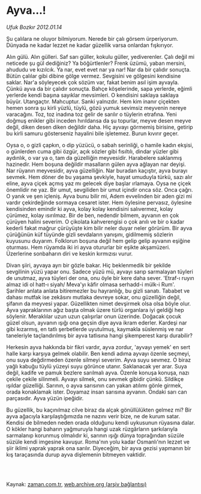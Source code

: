 # Ayva...!

*Ufuk Bozkır 2012.01.14*

<td class="columnist-detail">
<p>Şu çalılara ne oluyor bilmiyorum. Nerede bir çalı görsem ürperiyorum. Dünyada ne kadar lezzet ne kadar güzellik varsa onlardan fışkırıyor.</p>
<p>
<div id="haberMetinDiv">
<p>Alın gülü. Alın gülleri. Saf sarı güller, kokulu güller, yediverenler. Çalı değil mi neticede şu gül dediğiniz? Ya böğürtlenler? Frenk üzümü, yaban mersini, ahududu ve kızılcık. Ya nar, evet evet nar ya nar! Nar da bir çalıdır sonuçta. Bütün çalılar gibi dibine gölge vermez. Sevgisini ve gölgesini kendisine saklar. Nar'a söyleyecek çok sözüm var, fakat benim asıl işim ayvayla. Çünkü ayva da bir çalıdır sonuçta. Bahçe köşelerinde, sapa yerlerde, eğimli yerlerde kendi başına sayıklar mevsimleri. O kendisini saklaya saklaya büyür. Utangaçtır. Mahcuptur. Sanki yalnızdır. Hem kim inanır çiçekten hemen sonra şu kirli yüzlü, tüylü, gözü yumuk sevimsiz meyvenin nereye varacağını. Toz, toz inadına toz gelir de sarılır o tüylerin etrafına. Yeni doğmuş enikler gibi inceden hırıldansa da şu topurlar, meyve desen meyve değil, diken desen diken değildir daha. Hiç ayvayı görmemiş birisine, getirip bu kirli samuru gösterseniz hayalini bile işletemez. Burun kıvırır geçer.
<p> Oysa o, o gizli çapkın, o dip yüzücü, o sabah serinliği, o hamile kadın ekşisi, o günlerden cuma gibi özgür, açık sözler gibi fısıltılı, dindar yüzler gibi aydınlık, o var ya o, tam da güzelliğin meyvesidir. Harabelere saklanmış hazinedir. Hem boşuna değildir masalların gülen ayva ağlayan nar deyişi. Nar rüyanın meyvesidir, ayva güzelliğin. Nar buradan kaçıştır, ayva burayı sevmek. Hem döner de bu yaşama şevkiyle, hayat umuduyla türkü, sazı alır eline, ayva çiçek açmış yaz mı gelecek diye başlar ırlamaya. Oysa ne çiçek önemlidir ne yaz. Bir umut, sevgiliden bir umut içindir onca söz. Onca çağrı. O yanık ve şen içleniş. Ayva bunu bilir mi, Adem evvelinden bir aden gizi mi vardır çekirdeğinde sormaya cesaret ister. Hem öylesine pervasız, öylesine kendisinden emindir ki ayva, kolay kolay kendisini salıvermez, kolay çürümez, kolay ısırılmaz. Bir de ben, nedendir bilmem, ayvanın en çok çürüyen halini severim. O çikolata kahverengisi o çok anılı ve bir o kadar kederli fakat mağrur çürüyüşte kim bilir neler duyar neler görürüm. Bir ayva çürüğünün küf tüyünde gizli sevdaların yanışını, gidilmemiş sözlerin kuyusunu duyarım. Folklorun boşuna değil hem gelip gelip ayvanın eşiğine oturması. Hem rüyamda iki iri ayva otururlar bir eşikte akşamüzeri. Üzerlerine sonbaharın diri ve keskin kırmızısı vurur.
<p>Divan şiiri, ayvaya ayrı bir gözle bakar. Hiç beklenmedik bir şekilde sevgilinin yüzü yapar onu. Sadece yüzü mü, ayvayı sarıp sarmalayan tüyleri de unutmaz, ayva tüyleri der ona, onu öyle bir kere daha sever. 'Etraf-ı ruyın almaz idi ol hatt-ı siyah/ Meva'yı kâfir olmasa serhadd-i mülk-i Rum'. Şarihler anlata anlata bitiremezler bu hayranlığı, bu gizli sanatı. Tababet ve dahası mutfak ise zekâsını mutlaka devreye sokar, onu güzelliğin değil, şifanın da meyvesi yapar. Güzellikten nimet devşirmek olsa olsa böyle olur. Ayva yapraklarının ağız başta olmak üzere türlü organlara iyi geldiği hep söylenir. Meraklılar uzun uzun çalışırlar onun üzerinde. Doğacak çocuk güzel olsun, ayvanın ışığı ona geçsin diye ayva ikram ederler. Kardeşi nar gibi kızarmış, en tatlı şerbetlerde uyutulmuş, kaymakla süslenmiş ve nar taneleriyle taçlandırılmış bir ayva tatlısına hangi şikemperest karşı durabilir?
<p>Herkesin ayva hakkında bir fikri vardır, ayva zordur, 'ayvayı yemek' en sert halle karşı karşıya gelmek olabilir. Ben kendi adıma ayvayı özenle seçmeyi, onu suya değdirmeden özenle silmeyi severim. Ayva suyu sevmez. O biraz yağlı kabuğu tüylü yüzeyi suyu görünce utanır. Saklanacak yer arar. Suya değil, kadife ve pamuk bezlere sarılmalı ayva. Özenle konuşa konuşa, nazı çekile çekile silinmeli. Ayvayı silmek, onu sevmek gibidir çünkü. Sildikçe ışıldar güzelliği. Sarının, o ayva sarısının can yakan atılımı gönle girmek, orada konaklamak ister. Doyamaz insan sarısına ayvanın. Ondaki sarı can parçasıdır. Ayva yüzün ipeğidir.
<p>Bu güzellik, bu kaçınılmaz cilve biraz da alçak gönüllülükten gelmez mi? Bir ayva ağacıyla karşılaştığımızda ne nazını verir bize, ne de kurum satar. Kendisi de bilmeden neden orada olduğunu kendi uykusunun rüyasına dalar. O kökler hangi baharın yağmuruyla hangi uzak rüzgârların şarkılarıyla sarmalanıp korunmuş olmalıdır ki, sarının ışığı dünya toprağından süzüle süzüle kendi imgesine kavuşur. Roma'nın yolu kadar Osmanlı'nın lezzet ve şiir iklimi yaprak yaprak ona sarılır. Diyeceğim, bir ayva gezisi yapmanın bir kış taraçasında durup ayva dişlemenin bitmeyen vaktidir.</p></p></p></p></p></div>
</p>


<p><br>
		 </br></p></td>

Kaynak: [zaman.com.tr](http://zaman.com.tr/yazar.do?yazino=1228890), [web.archive.org (arşiv bağlantısı)](http://web.archive.org/web/20120218144456/http://www.zaman.com.tr:80/yazar.do?yazino=1228890)
